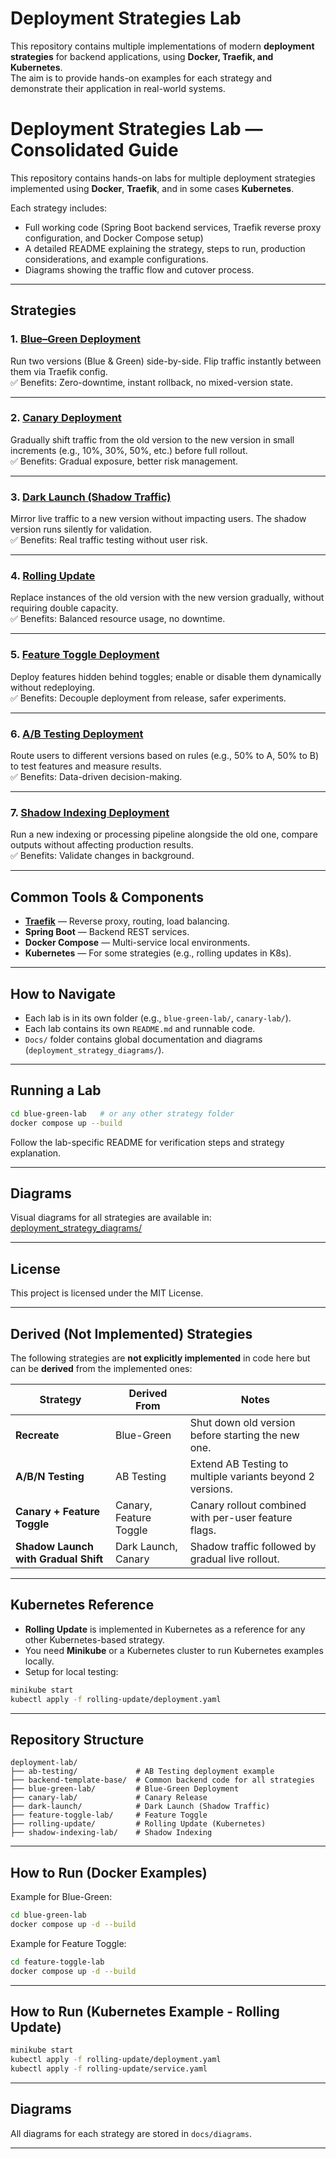# Deployment Strategies Lab

This repository contains multiple implementations of modern **deployment strategies** for backend applications,
using **Docker, Traefik, and Kubernetes**.  
The aim is to provide hands-on examples for each strategy and demonstrate their application in real-world systems.


# Deployment Strategies Lab — Consolidated Guide

This repository contains hands-on labs for multiple deployment strategies implemented using **Docker**, **Traefik**, and in some cases **Kubernetes**.

Each strategy includes:
- Full working code (Spring Boot backend services, Traefik reverse proxy configuration, and Docker Compose setup)
- A detailed README explaining the strategy, steps to run, production considerations, and example configurations.
- Diagrams showing the traffic flow and cutover process.

---

## Strategies

### 1. [Blue–Green Deployment](blue-green-lab/README.md)
Run two versions (Blue & Green) side-by-side. Flip traffic instantly between them via Traefik config.  
✅ Benefits: Zero-downtime, instant rollback, no mixed-version state.

---

### 2. [Canary Deployment](canary-lab/README.md)
Gradually shift traffic from the old version to the new version in small increments (e.g., 10%, 30%, 50%, etc.) before full rollout.  
✅ Benefits: Gradual exposure, better risk management.

---

### 3. [Dark Launch (Shadow Traffic)](dark-launch/README.md)
Mirror live traffic to a new version without impacting users. The shadow version runs silently for validation.  
✅ Benefits: Real traffic testing without user risk.

---

### 4. [Rolling Update](rolling-update/README.md)
Replace instances of the old version with the new version gradually, without requiring double capacity.  
✅ Benefits: Balanced resource usage, no downtime.


---

### 5. [Feature Toggle Deployment](feature-toggle-lab/README.md)
Deploy features hidden behind toggles; enable or disable them dynamically without redeploying.  
✅ Benefits: Decouple deployment from release, safer experiments.

---

### 6. [A/B Testing Deployment](ab-testing/README.md)
Route users to different versions based on rules (e.g., 50% to A, 50% to B) to test features and measure results.  
✅ Benefits: Data-driven decision-making.

---

### 7. [Shadow Indexing Deployment](shadow-indexing-lab/README.md)
Run a new indexing or processing pipeline alongside the old one, compare outputs without affecting production results.  
✅ Benefits: Validate changes in background.

---

## Common Tools & Components

- **[Traefik](https://doc.traefik.io/traefik/)** — Reverse proxy, routing, load balancing.
- **Spring Boot** — Backend REST services.
- **Docker Compose** — Multi-service local environments.
- **Kubernetes** — For some strategies (e.g., rolling updates in K8s).

---

## How to Navigate

- Each lab is in its own folder (e.g., `blue-green-lab/`, `canary-lab/`).
- Each lab contains its own `README.md` and runnable code.
- `Docs/` folder contains global documentation and diagrams (`deployment_strategy_diagrams/`).

---

## Running a Lab

```bash
cd blue-green-lab   # or any other strategy folder
docker compose up --build
```

Follow the lab-specific README for verification steps and strategy explanation.

---

## Diagrams

Visual diagrams for all strategies are available in:  
[deployment_strategy_diagrams/](deployment_strategy_diagrams/)

---

## License

This project is licensed under the MIT License.

---

## Derived (Not Implemented) Strategies

The following strategies are **not explicitly implemented** in code here but can be **derived** from the implemented ones:

| Strategy | Derived From | Notes |
|----------|--------------|-------|
| **Recreate** | Blue-Green | Shut down old version before starting the new one. |
| **A/B/N Testing** | AB Testing | Extend AB Testing to multiple variants beyond 2 versions. |
| **Canary + Feature Toggle** | Canary, Feature Toggle | Canary rollout combined with per-user feature flags. |
| **Shadow Launch with Gradual Shift** | Dark Launch, Canary | Shadow traffic followed by gradual live rollout. |

---

## Kubernetes Reference

- **Rolling Update** is implemented in Kubernetes as a reference for any other Kubernetes-based strategy.
- You need **Minikube** or a Kubernetes cluster to run Kubernetes examples locally.
- Setup for local testing:
```bash
minikube start
kubectl apply -f rolling-update/deployment.yaml
```

---

## Repository Structure

```
deployment-lab/
├── ab-testing/             # AB Testing deployment example
├── backend-template-base/  # Common backend code for all strategies
├── blue-green-lab/         # Blue-Green Deployment
├── canary-lab/             # Canary Release
├── dark-launch/            # Dark Launch (Shadow Traffic)
├── feature-toggle-lab/     # Feature Toggle
├── rolling-update/         # Rolling Update (Kubernetes)
├── shadow-indexing-lab/    # Shadow Indexing
```

---

## How to Run (Docker Examples)

Example for Blue-Green:
```bash
cd blue-green-lab
docker compose up -d --build
```

Example for Feature Toggle:
```bash
cd feature-toggle-lab
docker compose up -d --build
```

---

## How to Run (Kubernetes Example - Rolling Update)

```bash
minikube start
kubectl apply -f rolling-update/deployment.yaml
kubectl apply -f rolling-update/service.yaml
```

---

## Diagrams

All diagrams for each strategy are stored in `docs/diagrams`.

---
